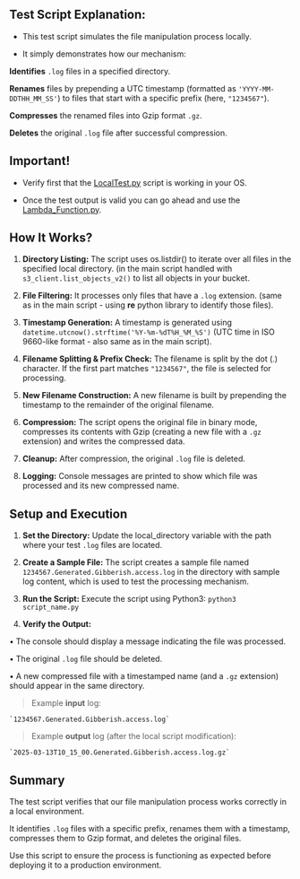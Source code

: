 ## Test Script Explanation:

- This test script simulates the file manipulation process locally.
  
- It simply demonstrates how our mechanism:
  
**Identifies** `.log` files in a specified directory.

**Renames** files by prepending a UTC timestamp (formatted as `'YYYY-MM-DDTHH_MM_SS'`) to files that start with a 	specific prefix (here, `"1234567"`).

**Compresses** the renamed files into Gzip format `.gz`.

**Deletes** the original `.log` file after successful compression.


## Important!

- Verify first that the [LocalTest.py](LocalTest.py) script is working in your OS.

- Once the test output is valid you can go ahead and use the [Lambda_Function.py](../Lambda_Function.py).


## How It Works?

1. **Directory Listing:**
	The script uses os.listdir() to iterate over all files in the specified local directory.
(in the main script handled with `s3_client.list_objects_v2()` to list all objects in your bucket.

2. **File Filtering:**
	It processes only files that have a `.log` extension.
(same as in the main script - using **re** python library to identify those files).

3. **Timestamp Generation:**
	A timestamp is generated using `datetime.utcnow().strftime('%Y-%m-%dT%H_%M_%S')`
	(UTC time in ISO 9660-like format - also same as in the main script).

4. **Filename Splitting & Prefix Check:**
	The filename is split by the dot (.) character.
	If the first part matches `"1234567"`, the file is selected for processing.

5. **New Filename Construction:**
	A new filename is built by prepending the timestamp to the remainder of the original filename.

6. **Compression:**
	The script opens the original file in binary mode, compresses its contents with Gzip (creating a new file with a `.gz` extension) and writes the compressed data.

7. **Cleanup:**
	After compression, the original `.log` file is deleted.

8. **Logging:**
	Console messages are printed to show which file was processed and its new compressed name.


## Setup and Execution

1. **Set the Directory:**
	Update the local_directory variable with the path where your test `.log` files are located.

2. **Create a Sample File:**
	The script creates a sample file named `1234567.Generated.Gibberish.access.log` in the directory with sample log 	content, which is used to test the processing mechanism.

3. **Run the Script:**
	Execute the script using Python3:
	`
	python3 script_name.py
	`
4. **Verify the Output:**

• The console should display a message indicating the file was processed.

• The original `.log` file should be deleted.

• A new compressed file with a timestamped name (and a `.gz` extension) should appear in the same directory.

>Example **input** log:

	`1234567.Generated.Gibberish.access.log`

>Example **output** log (after the local script modification):

	`2025-03-13T10_15_00.Generated.Gibberish.access.log.gz`

## Summary

The test script verifies that our file manipulation process works correctly in a local environment.

It identifies `.log` files with a specific prefix, renames them with a timestamp, compresses them to Gzip format, and deletes the original files.

Use this script to ensure the process is functioning as expected before deploying it to a production environment.

